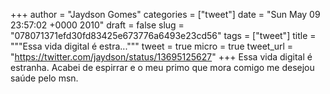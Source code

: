 
+++
author = "Jaydson Gomes"
categories = ["tweet"]
date = "Sun May 09 23:57:02 +0000 2010"
draft = false
slug = "078071371efd30fd83425e673776a6493e23cd56"
tags = ["tweet"]
title = """Essa vida digital é estra..."""
tweet = true
micro = true
tweet_url = "https://twitter.com/jaydson/status/13695125627"
+++
Essa vida digital é estranha. Acabei de espirrar e o meu primo que mora comigo me desejou saúde pelo msn.
